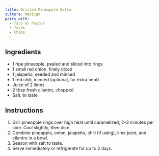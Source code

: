 ```yaml
---
title: Grilled Pineapple Salsa
culture: Mexican
pairs_with:
  - Taco al Pastor
  - Tacos
  - Chips
---
```


## Ingredients
- 1 ripe pineapple, peeled and sliced into rings
- 1 small red onion, finely diced
- 1 jalapeño, seeded and minced
- 1 red chili, minced (optional, for extra heat)
- Juice of 2 limes
- 2 tbsp fresh cilantro, chopped
- Salt, to taste

## Instructions
1. Grill pineapple rings over high heat until caramelized, 2–3 minutes per side. Cool slightly, then dice.
2. Combine pineapple, onion, jalapeño, chili (if using), lime juice, and cilantro in a bowl.
3. Season with salt to taste.
4. Serve immediately or refrigerate for up to 2 days.

